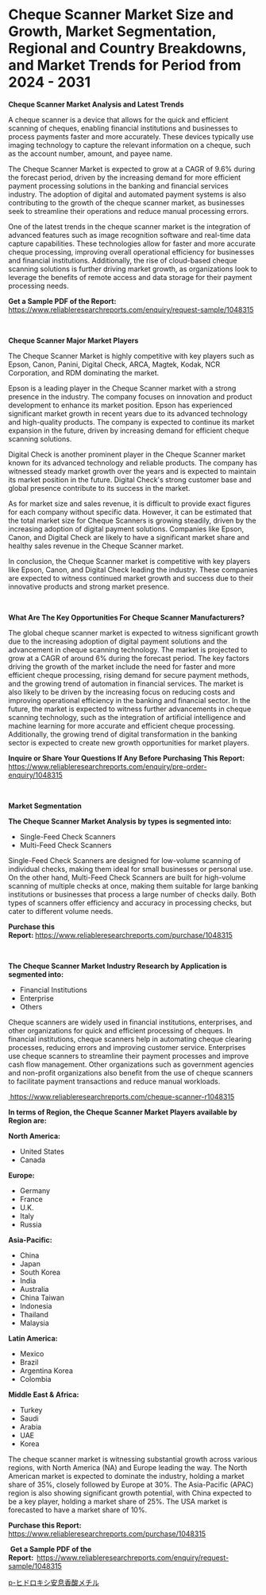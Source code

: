 <p><h1>Cheque Scanner Market Size and Growth, Market Segmentation, Regional and Country Breakdowns, and Market Trends for Period from 2024 -  2031</h1></p><p><strong>Cheque Scanner Market Analysis and Latest Trends</strong></p>
<p><p>A cheque scanner is a device that allows for the quick and efficient scanning of cheques, enabling financial institutions and businesses to process payments faster and more accurately. These devices typically use imaging technology to capture the relevant information on a cheque, such as the account number, amount, and payee name.</p><p>The Cheque Scanner Market is expected to grow at a CAGR of 9.6% during the forecast period, driven by the increasing demand for more efficient payment processing solutions in the banking and financial services industry. The adoption of digital and automated payment systems is also contributing to the growth of the cheque scanner market, as businesses seek to streamline their operations and reduce manual processing errors.</p><p>One of the latest trends in the cheque scanner market is the integration of advanced features such as image recognition software and real-time data capture capabilities. These technologies allow for faster and more accurate cheque processing, improving overall operational efficiency for businesses and financial institutions. Additionally, the rise of cloud-based cheque scanning solutions is further driving market growth, as organizations look to leverage the benefits of remote access and data storage for their payment processing needs.</p></p>
<p><strong>Get a Sample PDF of the Report:&nbsp;</strong> <a href="https://www.reliableresearchreports.com/enquiry/request-sample/1048315">https://www.reliableresearchreports.com/enquiry/request-sample/1048315</a></p>
<p>&nbsp;</p>
<p><strong>Cheque Scanner Major Market Players</strong></p>
<p><p>The Cheque Scanner Market is highly competitive with key players such as Epson, Canon, Panini, Digital Check, ARCA, Magtek, Kodak, NCR Corporation, and RDM dominating the market. </p><p>Epson is a leading player in the Cheque Scanner market with a strong presence in the industry. The company focuses on innovation and product development to enhance its market position. Epson has experienced significant market growth in recent years due to its advanced technology and high-quality products. The company is expected to continue its market expansion in the future, driven by increasing demand for efficient cheque scanning solutions.</p><p>Digital Check is another prominent player in the Cheque Scanner market known for its advanced technology and reliable products. The company has witnessed steady market growth over the years and is expected to maintain its market position in the future. Digital Check's strong customer base and global presence contribute to its success in the market.</p><p>As for market size and sales revenue, it is difficult to provide exact figures for each company without specific data. However, it can be estimated that the total market size for Cheque Scanners is growing steadily, driven by the increasing adoption of digital payment solutions. Companies like Epson, Canon, and Digital Check are likely to have a significant market share and healthy sales revenue in the Cheque Scanner market.</p><p>In conclusion, the Cheque Scanner market is competitive with key players like Epson, Canon, and Digital Check leading the industry. These companies are expected to witness continued market growth and success due to their innovative products and strong market presence.</p></p>
<p>&nbsp;</p>
<p><strong>What Are The Key Opportunities For Cheque Scanner Manufacturers?</strong></p>
<p><p>The global cheque scanner market is expected to witness significant growth due to the increasing adoption of digital payment solutions and the advancement in cheque scanning technology. The market is projected to grow at a CAGR of around 6% during the forecast period. The key factors driving the growth of the market include the need for faster and more efficient cheque processing, rising demand for secure payment methods, and the growing trend of automation in financial services. The market is also likely to be driven by the increasing focus on reducing costs and improving operational efficiency in the banking and financial sector. In the future, the market is expected to witness further advancements in cheque scanning technology, such as the integration of artificial intelligence and machine learning for more accurate and efficient cheque processing. Additionally, the growing trend of digital transformation in the banking sector is expected to create new growth opportunities for market players.</p></p>
<p><strong>Inquire or Share Your Questions If Any Before Purchasing This Report:</strong> <a href="https://www.reliableresearchreports.com/enquiry/pre-order-enquiry/1048315">https://www.reliableresearchreports.com/enquiry/pre-order-enquiry/1048315</a></p>
<p>&nbsp;</p>
<p><strong>Market Segmentation</strong></p>
<p><strong>The Cheque Scanner Market Analysis by types is segmented into:</strong></p>
<p><ul><li>Single-Feed Check Scanners</li><li>Multi-Feed Check Scanners</li></ul></p>
<p><p>Single-Feed Check Scanners are designed for low-volume scanning of individual checks, making them ideal for small businesses or personal use. On the other hand, Multi-Feed Check Scanners are built for high-volume scanning of multiple checks at once, making them suitable for large banking institutions or businesses that process a large number of checks daily. Both types of scanners offer efficiency and accuracy in processing checks, but cater to different volume needs.</p></p>
<p><strong>Purchase this Report:&nbsp;</strong><a href="https://www.reliableresearchreports.com/purchase/1048315">https://www.reliableresearchreports.com/purchase/1048315</a></p>
<p>&nbsp;</p>
<p><strong>The Cheque Scanner Market Industry Research by Application is segmented into:</strong></p>
<p><ul><li>Financial Institutions</li><li>Enterprise</li><li>Others</li></ul></p>
<p><p>Cheque scanners are widely used in financial institutions, enterprises, and other organizations for quick and efficient processing of cheques. In financial institutions, cheque scanners help in automating cheque clearing processes, reducing errors and improving customer service. Enterprises use cheque scanners to streamline their payment processes and improve cash flow management. Other organizations such as government agencies and non-profit organizations also benefit from the use of cheque scanners to facilitate payment transactions and reduce manual workloads.</p></p>
<p><a href="https://www.reliableresearchreports.com/cheque-scanner-r1048315">&nbsp;https://www.reliableresearchreports.com/cheque-scanner-r1048315</a></p>
<p><strong>In terms of Region, the Cheque Scanner Market Players available by Region are:</strong></p>
<p>
    <p> <strong> North America: </strong>
        <ul>
            <li>United States</li>
            <li>Canada</li>
        </ul>
        </p> 
    <p> <strong> Europe: </strong>
        <ul>
            <li>Germany</li>
            <li>France</li>
            <li>U.K.</li>
            <li>Italy</li>
            <li>Russia</li>
        </ul>
        </p> 
    <p> <strong> Asia-Pacific: </strong>
        <ul>
            <li>China</li>
            <li>Japan</li>
            <li>South Korea</li>
            <li>India</li>
            <li>Australia</li>
            <li>China Taiwan</li>
            <li>Indonesia</li>
            <li>Thailand</li>
            <li>Malaysia</li>
        </ul>
        </p> 
    <p> <strong> Latin America: </strong>
        <ul>
            <li>Mexico</li>
            <li>Brazil</li>
            <li>Argentina Korea</li>
            <li>Colombia</li>
        </ul>
        </p> 
    <p> <strong> Middle East & Africa: </strong>
        <ul>
            <li>Turkey</li>
            <li>Saudi</li>
            <li>Arabia</li>
            <li>UAE</li>
            <li>Korea</li>
        </ul>
    </p>
    </p>
<p><p>The cheque scanner market is witnessing substantial growth across various regions, with North America (NA) and Europe leading the way. The North American market is expected to dominate the industry, holding a market share of 35%, closely followed by Europe at 30%. The Asia-Pacific (APAC) region is also showing significant growth potential, with China expected to be a key player, holding a market share of 25%. The USA market is forecasted to have a market share of 10%.</p></p>
<p><strong>Purchase this Report: </strong><a href="https://www.reliableresearchreports.com/purchase/1048315">https://www.reliableresearchreports.com/purchase/1048315</a></p>
<p>&nbsp;<strong>Get a Sample PDF of the Report:&nbsp;&nbsp;</strong><a href="https://www.reliableresearchreports.com/enquiry/request-sample/1048315">https://www.reliableresearchreports.com/enquiry/request-sample/1048315</a></p>
<p><strong></strong></p>
<p><p><a href="https://github.com/SimeonBode1/Market-Research-Report-List-1/blob/main/2243965159545.md">p-ヒドロキシ安息香酸メチル</a></p></p>
